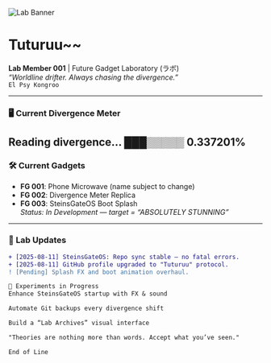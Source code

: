 ![Lab Banner](https://i.imgur.com/PdMAB7V.png)




# Tuturuu~~
**Lab Member 001** | Future Gadget Laboratory (ラボ)  
_“Worldline drifter. Always chasing the divergence.”_  
`El Psy Kongroo`

---

### 🖥 Current Divergence Meter
Reading divergence... ███▒▒▒▒▒ 0.337201%
---

### 🛠 Current Gadgets
- **FG 001**: Phone Microwave (name subject to change)
- **FG 002**: Divergence Meter Replica
- **FG 003**: SteinsGateOS Boot Splash  
  _Status: In Development — target = “ABSOLUTELY STUNNING”_

---

### 📡 Lab Updates
```diff
+ [2025-08-11] SteinsGateOS: Repo sync stable — no fatal errors.
+ [2025-08-11] GitHub profile upgraded to "Tuturuu" protocol.
! [Pending] Splash FX and boot animation overhaul.

🧪 Experiments in Progress
Enhance SteinsGateOS startup with FX & sound

Automate Git backups every divergence shift

Build a “Lab Archives” visual interface

"Theories are nothing more than words. Accept what you’ve seen."

End of Line



